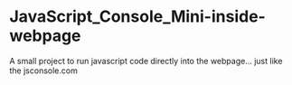 # JavaScript_Console_Mini-inside-webpage
A small project to run javascript code directly into the webpage... just like the jsconsole.com
